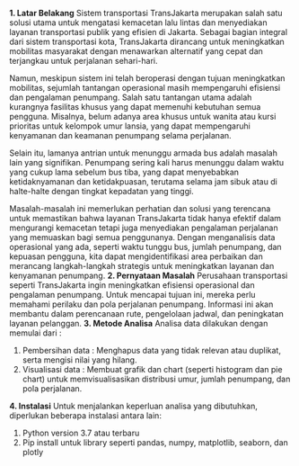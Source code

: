 **1. Latar Belakang**
Sistem transportasi TransJakarta merupakan salah satu solusi utama untuk mengatasi kemacetan lalu lintas dan menyediakan layanan transportasi publik yang efisien di Jakarta. Sebagai bagian integral dari sistem transportasi kota, TransJakarta dirancang untuk meningkatkan mobilitas masyarakat dengan menawarkan alternatif yang cepat dan terjangkau untuk perjalanan sehari-hari.

Namun, meskipun sistem ini telah beroperasi dengan tujuan meningkatkan mobilitas, sejumlah tantangan operasional masih mempengaruhi efisiensi dan pengalaman penumpang. Salah satu tantangan utama adalah kurangnya fasilitas khusus yang dapat memenuhi kebutuhan semua pengguna. Misalnya, belum adanya area khusus untuk wanita atau kursi prioritas untuk kelompok umur lansia, yang dapat mempengaruhi kenyamanan dan keamanan penumpang selama perjalanan.

Selain itu, lamanya antrian untuk menunggu armada bus adalah masalah lain yang signifikan. Penumpang sering kali harus menunggu dalam waktu yang cukup lama sebelum bus tiba, yang dapat menyebabkan ketidaknyamanan dan ketidakpuasan, terutama selama jam sibuk atau di halte-halte dengan tingkat kepadatan yang tinggi.

Masalah-masalah ini memerlukan perhatian dan solusi yang terencana untuk memastikan bahwa layanan TransJakarta tidak hanya efektif dalam mengurangi kemacetan tetapi juga menyediakan pengalaman perjalanan yang memuaskan bagi semua penggunanya. Dengan menganalisis data operasional yang ada, seperti waktu tunggu bus, jumlah penumpang, dan kepuasan pengguna, kita dapat mengidentifikasi area perbaikan dan merancang langkah-langkah strategis untuk meningkatkan layanan dan kenyamanan penumpang.
**2. Pernyataan Masalah**
Perusahaan transportasi seperti TransJakarta ingin meningkatkan efisiensi operasional dan pengalaman penumpang. Untuk mencapai tujuan ini, mereka perlu memahami perilaku dan pola perjalanan penumpang. Informasi ini akan membantu dalam perencanaan rute, pengelolaan jadwal, dan peningkatan layanan pelanggan.
**3. Metode Analisa**
Analisa data dilakukan dengan memulai dari :
1. Pembersihan data : Menghapus data yang tidak relevan atau duplikat, serta mengisi nilai yang hilang.
2. Visualisasi data : Membuat grafik dan chart (seperti histogram dan pie chart) untuk memvisualisasikan distribusi umur, jumlah penumpang, dan pola perjalanan.

**4. Instalasi**
Untuk menjalankan keperluan analisa yang dibutuhkan, diperlukan beberapa instalasi antara lain:
1. Python version 3.7 atau terbaru
2. Pip install untuk library seperti pandas, numpy, matplotlib, seaborn, dan plotly

